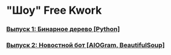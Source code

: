 # "Шоу" Free Kwork
### [Выпуск 1: Бинарное дерево [Python]]()
### [Выпуск 2: Новостной бот [AIOGram, BeautifulSoup]](https://github.com/ornarasus/newsgram)
